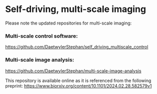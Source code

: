 # Self-driving, multi-scale imaging
Please note the updated repositories for multi-scale imaging:

### Multi-scale control software:
https://github.com/DaetwylerStephan/self_driving_multiscale_control

### Multi-scale image analysis:
https://github.com/DaetwylerStephan/multi-scale-image-analysis

This repository is available online as it is referenced from the following preprint:
https://www.biorxiv.org/content/10.1101/2024.02.28.582579v1
